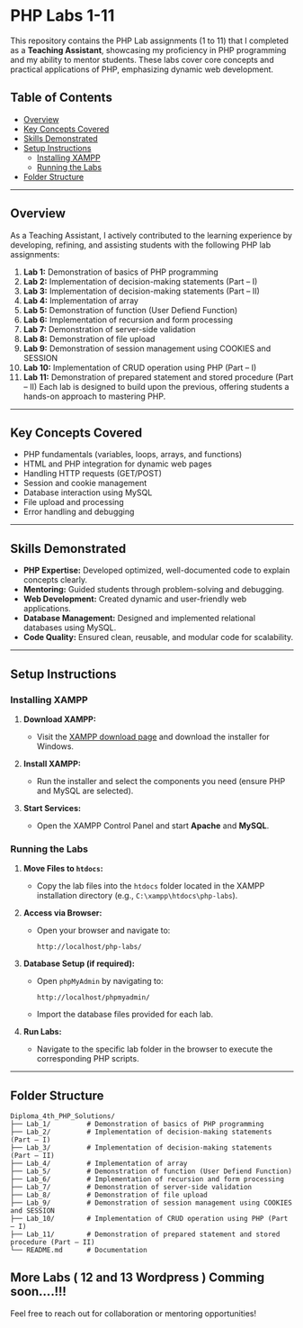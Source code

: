 # PHP Labs 1-11

This repository contains the PHP Lab assignments (1 to 11) that I completed as a **Teaching Assistant**, showcasing my proficiency in PHP programming and my ability to mentor students. These labs cover core concepts and practical applications of PHP, emphasizing dynamic web development.

## Table of Contents
- [Overview](#overview)
- [Key Concepts Covered](#key-concepts-covered)
- [Skills Demonstrated](#skills-demonstrated)
- [Setup Instructions](#setup-instructions)
  - [Installing XAMPP](#installing-xampp)
  - [Running the Labs](#running-the-labs)
- [Folder Structure](#folder-structure)

---

## Overview
As a Teaching Assistant, I actively contributed to the learning experience by developing, refining, and assisting students with the following PHP lab assignments:

1. **Lab 1:** Demonstration of basics of PHP programming
2. **Lab 2:** Implementation of decision-making statements (Part – I)
3. **Lab 3:** Implementation of decision-making statements (Part – II)
4. **Lab 4:** Implementation of array
5. **Lab 5:** Demonstration of function (User Defiend Function)
6. **Lab 6:** Implementation of recursion and form processing
7. **Lab 7:** Demonstration of server-side validation
8. **Lab 8:** Demonstration of file upload
9. **Lab 9:** Demonstration of session management using COOKIES and SESSION
10. **Lab 10:** Implementation of CRUD operation using PHP (Part – I)
11. **Lab 11:** Demonstration of prepared statement and stored procedure (Part – II)
Each lab is designed to build upon the previous, offering students a hands-on approach to mastering PHP.

---

## Key Concepts Covered
- PHP fundamentals (variables, loops, arrays, and functions)
- HTML and PHP integration for dynamic web pages
- Handling HTTP requests (GET/POST)
- Session and cookie management
- Database interaction using MySQL
- File upload and processing
- Error handling and debugging

---

## Skills Demonstrated
- **PHP Expertise:** Developed optimized, well-documented code to explain concepts clearly.
- **Mentoring:** Guided students through problem-solving and debugging.
- **Web Development:** Created dynamic and user-friendly web applications.
- **Database Management:** Designed and implemented relational databases using MySQL.
- **Code Quality:** Ensured clean, reusable, and modular code for scalability.

---

## Setup Instructions

### Installing XAMPP
1. **Download XAMPP:**
   - Visit the [XAMPP download page](https://www.apachefriends.org/index.html) and download the installer for Windows.

2. **Install XAMPP:**
   - Run the installer and select the components you need (ensure PHP and MySQL are selected).

3. **Start Services:**
   - Open the XAMPP Control Panel and start **Apache** and **MySQL**.

### Running the Labs
1. **Move Files to `htdocs`:**
   - Copy the lab files into the `htdocs` folder located in the XAMPP installation directory (e.g., `C:\xampp\htdocs\php-labs`).

2. **Access via Browser:**
   - Open your browser and navigate to:
     ```
     http://localhost/php-labs/
     ```

3. **Database Setup (if required):**
   - Open `phpMyAdmin` by navigating to:
     ```
     http://localhost/phpmyadmin/
     ```
   - Import the database files provided for each lab.

4. **Run Labs:**
   - Navigate to the specific lab folder in the browser to execute the corresponding PHP scripts.

---

## Folder Structure
```
Diploma_4th_PHP_Solutions/
├── Lab_1/         # Demonstration of basics of PHP programming
├── Lab_2/         # Implementation of decision-making statements (Part – I)
├── Lab_3/         # Implementation of decision-making statements (Part – II)
├── Lab_4/         # Implementation of array
├── Lab_5/         # Demonstration of function (User Defiend Function)
├── Lab_6/         # Implementation of recursion and form processing
├── Lab_7/         # Demonstration of server-side validation
├── Lab_8/         # Demonstration of file upload
├── Lab_9/         # Demonstration of session management using COOKIES and SESSION
├── Lab_10/        # Implementation of CRUD operation using PHP (Part – I)
├── Lab_11/        # Demonstration of prepared statement and stored procedure (Part – II)
└── README.md      # Documentation
```
More Labs ( 12 and 13 Wordpress ) Comming soon....!!!
---

Feel free to reach out for collaboration or mentoring opportunities!
